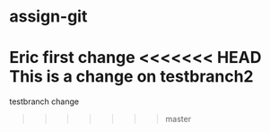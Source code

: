 # assign-git
Eric
first change
<<<<<<< HEAD
This is a change on testbranch2
=======
testbranch change
>>>>>>> master
